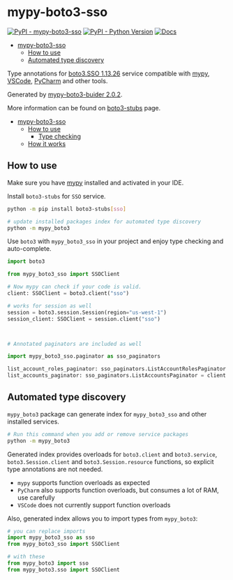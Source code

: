# mypy-boto3-sso

[![PyPI - mypy-boto3-sso](https://img.shields.io/pypi/v/mypy-boto3-sso.svg?color=blue)](https://pypi.org/project/mypy-boto3-sso)
[![PyPI - Python Version](https://img.shields.io/pypi/pyversions/mypy-boto3-sso.svg?color=blue)](https://pypi.org/project/mypy-boto3-sso)
[![Docs](https://img.shields.io/readthedocs/mypy-boto3-builder.svg?color=blue)](https://mypy-boto3-builder.readthedocs.io/)

- [mypy-boto3-sso](#mypy-boto3-sso)
  - [How to use](#how-to-use)
  - [Automated type discovery](#automated-type-discovery)


Type annotations for
[boto3.SSO 1.13.26](https://boto3.amazonaws.com/v1/documentation/api/1.13.26/reference/services/sso.html#SSO) service
compatible with [mypy](https://github.com/python/mypy), [VSCode](https://code.visualstudio.com/),
[PyCharm](https://www.jetbrains.com/pycharm/) and other tools.

Generated by [mypy-boto3-buider 2.0.2](https://github.com/vemel/mypy_boto3_builder).

More information can be found on [boto3-stubs](https://pypi.org/project/boto3-stubs/) page.

- [mypy-boto3-sso](#mypy-boto3-sso)
  - [How to use](#how-to-use)
    - [Type checking](#type-checking)
  - [How it works](#how-it-works)

## How to use

Make sure you have [mypy](https://github.com/python/mypy) installed and activated in your IDE.

Install `boto3-stubs` for `SSO` service.

```bash
python -m pip install boto3-stubs[sso]

# update installed packages index for automated type discovery
python -m mypy_boto3
```

Use `boto3` with `mypy_boto3_sso` in your project and enjoy type checking and auto-complete.

```python
import boto3

from mypy_boto3_sso import SSOClient

# Now mypy can check if your code is valid.
client: SSOClient = boto3.client("sso")

# works for session as well
session = boto3.session.Session(region="us-west-1")
session_client: SSOClient = session.client("sso")



# Annotated paginators are included as well

import mypy_boto3_sso.paginator as sso_paginators

list_account_roles_paginator: sso_paginators.ListAccountRolesPaginator = client.get_paginator("list_account_roles")
list_accounts_paginator: sso_paginators.ListAccountsPaginator = client.get_paginator("list_accounts")
```

## Automated type discovery

`mypy_boto3` package can generate index for `mypy_boto3_sso` and other installed services.

```bash
# Run this command when you add or remove service packages
python -m mypy_boto3
```

Generated index provides overloads for `boto3.client` and `boto3.service`,
`boto3.Session.client` and `boto3.Session.resource` functions,
so explicit type annotations are not needed.

- `mypy` supports function overloads as expected
- `PyCharm` also supports function overloads, but consumes a lot of RAM, use carefully
- `VSCode` does not currently support function overloads

Also, generated index allows you to import types from `mypy_boto3`:

```python
# you can replace imports
import mypy_boto3_sso as sso
from mypy_boto3_sso import SSOClient

# with these
from mypy_boto3 import sso
from mypy_boto3.sso import SSOClient
```